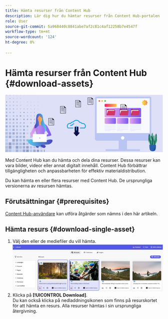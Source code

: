 ```yaml
---
title: Hämta resurser från Content Hub
description: Lär dig hur du hämtar resurser från Content Hub-portalen
role: User
source-git-commit: 5a968440c8841abe7af2c81c4af12258b7e4547f
workflow-type: tm+mt
source-wordcount: '124'
ht-degree: 0%

---
```


# Hämta resurser från Content Hub {#download-assets}

<!-- ![Download assets](assets/download-asset.jpg) -->
![Hämta resurser](assets/download-asset-genstudio.jpeg)

Med Content Hub kan du hämta och dela dina resurser. Dessa resurser kan vara bilder, videor eller annat digitalt innehåll. Content Hub förbättrar tillgängligheten och anpassbarheten för effektiv materialdistribution.

Du kan hämta en eller flera resurser med Content Hub. De ursprungliga versionerna av resursen hämtas.

## Förutsättningar {#prerequisites}

[Content Hub-användare](deploy-content-hub.md#onboard-content-hub-users) kan utföra åtgärder som nämns i den här artikeln.

## Hämta resurs {#download-single-asset}

1. Välj den eller de mediefiler du vill hämta.
   ![Hämta en enskild resurs](assets/download-assets-new.jpg)
1. Klicka på **[!UICONTROL Download]**. <br> Du kan också klicka på nedladdningsikonen som finns på resurskortet för att hämta en resurs.
Alla resurser hämtas i sin ursprungliga återgivning.
